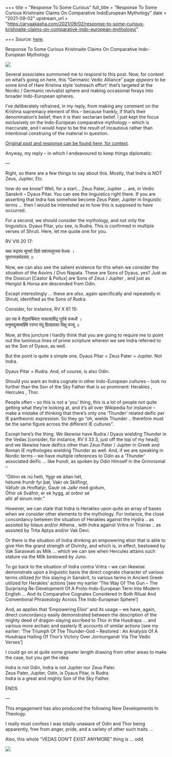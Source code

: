+++
title = "Response To Some Curious"
full_title = "Response To Some Curious Krishnaite Claims On Comparative IndoEuropean Mythology"
date = "2021-09-02"
upstream_url = "https://aryaakasha.com/2021/09/02/response-to-some-curious-krishnaite-claims-on-comparative-indo-european-mythology/"

+++
Source: [here](https://aryaakasha.com/2021/09/02/response-to-some-curious-krishnaite-claims-on-comparative-indo-european-mythology/).

Response To Some Curious Krishnaite Claims On Comparative Indo-European Mythology

![](https://aryaakasha.files.wordpress.com/2021/09/indra-conflation-hk.png?w=691)

Several associates summoned me to respond to this post. Now, for context
on what’s going on here, this “Germanic Vedic Alliance” page *appears*
to be some kind of Hare Krishna style ‘outreach effort’ that’s targeted
at the Nordic / Germanic revivalist sphere and making occasional forays
into broader Indo-European spheres.

I’ve deliberately refrained, in my reply, from making any comment on the
Krishna supremacy element of this – because frankly, if that’s their
denomination’s belief, then it is their sectarian belief. I just kept
the focus exclusively on the Indo-European comparative mythology – which
is inaccurate, and I would *hope* to be the result of incautious rather
than intentional construing of the material in question.  
  
[Original post and response can be found here, for
context](https://www.facebook.com/permalink.php?story_fbid=1060219454514404&id=412101422659547&comment_id=1060777021125314).

Anyway, my reply – in which I endeavoured to keep things diplomatic:

—

Right, so there are a few things to say about this. Mostly, that Indra
is NOT Zeus, Jupiter, Etc.

how do we know? Well, for a start… Zeus Pater, Jupiter … are, in Vedic
Sanskrit – Dyaus Pitar. You can see the linguistics right there. If you
are asserting that Indra has somehow become Zeus Pater, Jupiter in
linguistic terms … then I would be interested as to how this is supposed
to have occurred.

For a second, we should consider the mythology, and not only the
linguistics. Dyaus Pitar, you see, is Rudra. This is confirmed in
multiple verses of Shruti. Here, let me quote one for you.

RV VIII 20 17:

यथा रुद्रस्य सूनवो दिवो वशंत्यसुरस्य वेधसः ।  
युवानस्तथेदसत् ॥

Now, we can also see the salient evidence for this when we consider the
situation of the Asvins / Divo Napata. These are Sons of Dyaus, yes?
Just as the Dioscuri \[Castor & Pollux\] are Sons of Zeus / Jupiter ,
and just as Hengist & Horsa are descended from Odin.

Except interestingly … these are *also*, again specifically and
repeatedly in Shruti, identified as the Sons of Rudra.

Consider, for instance, RV X 61 15:

उत त्या मे रौद्रावर्चिमंता नासत्याविंद्र गूर्तये यजध्यै ।  
मनुष्वद्वृक्तबर्हिषे रराणा मंदू हितप्रयसा विक्षु यज्यू ॥

Now, at this juncture I hardly think that you are going to require me to
point out the luminous lines of prime scripture wherein we see Indra
referred to as the Son of Dyaus, as well.

But the point is quite a simple one. Dyaus Pitar = Zeus Pater = Jupiter.
Not Indra.

Dyaus Pitar = Rudra. And, of course, is also Odin.

Should you want an Indra cognate in other Indo-European cultures – look
no further than the Son of the Sky Father that is so prominent: Herakles
, Hercules , Thor.

People often – so this is not a ‘you’ thing, this is a lot of people not
quite getting what they’re looking at, and it’s all over Wikipedia for
instance – make a mistake of thinking that there’s only one ‘Thunder’
related deific per IE pantheonic expression. So they go “oh, wields
Thunder .. therefore must be the same figure across the different IE
cultures”.

Except here’s the thing. We *likewise* have Rudra / Dyaus wielding
Thunder in the Vedas \[consider, for instance, RV II 33 3, just off the
top of my head\]; and we likewise have deifics other than Zeus Pater /
Jupiter in Greek and Roman IE mythologies wielding Thunder as well. And,
if we are speaking in Nordic terms – we have multiple references to Odin
as a ‘Thunder’ associated deific … like Þundr, as spoken by Odin Himself
in the Grimnismal –

“Óðinn ek nú heiti, Yggr ek áðan hét,  
hétumk Þundr fyr þat, Vakr ok Skilfingr,  
Váfuðr ok Hroftatýr, Gautr ok Jalkr með goðum,  
Ófnir ok Sváfnir, er ek hygg, at orðnir sé  
allir af einum mér.”

However, we can state that Indra is Herakles upon quite an array of
bases when we consider other elements to the mythology. For instance,
the close concordancy between the situation of Herakles against the
Hydra .. as assisted by Iolaus and/or Athena , with Indra against Vritra
or Trisiras .. as assisted by Trita Aptya and/or Vak Devi.

Or there is the situation of Indra drinking an empowering elixir that is
able to give Him the grand strength of Divinity, and which is, in
effect, bestowed by Vak Saraswati as Milk … which we can see when
Hercules attains such stature via the Milk bestowed by Juno.

To go back to the situation of Indra contra Vritra – we can likewise
demonstrate upon a linguistic basis the direct cognate character of
various terms utilized *for* this slaying in Sanskrit, to various terms
in Ancient Greek utilized for Herakles’ actions \[see my earlier ‘The
Way Of The Gun – The Surprising Re-Development Of A Proto-Indo-European
Term Into Modern English … And its Comparative Cognates Considered In
Both Ritual And Conventional Phraseology Across The Indo-European
Sphere’\]

And, as applies that ‘Empowering Elixir’ and its usage – we have, again,
direct concordancy easily demonstrated between the description of the
mighty deed of dragon-slaying ascribed to Thor in the Husdrapa … and
various more archaic and easterly IE accounts of similar actions \[see
my earlier: ‘The Triumph Of The Thunder-God – Restored : An Analysis Of
A Husdrapa Hailing Of Thor’s Victory Over Jormungandr Via The Vedic
Verses’\]

I could go on at quite some greater length drawing from other areas to
make the case, but you get the idea.

Indra is not Odin, Indra is not Jupiter nor Zeus Pater.  
Zeus Pater, Jupiter, Odin, is Dyaus Pitar, is Rudra.  
Indra is a great and mighty Son of the Sky Father.

ENDS  
  
—  
  

This engagement has also produced the following New Developments In
Theology.  
  
I really must confess I was totally unaware of Odin and Thor being
apparently, free from anger, pride, and a variety of other such traits
…  
  
Also, this whole “VEDAS DON’T EXIST ANYMORE” thing is … odd.

![](https://aryaakasha.files.wordpress.com/2021/09/hare-krishna-odin-humble-what-c.png?w=685)
